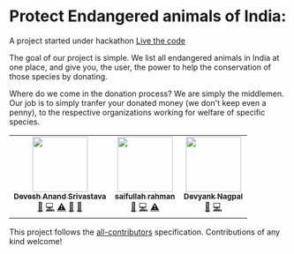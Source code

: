 # Protect Endangered animals of India:

A project started under hackathon <a href="https://livethecode.tech/" target="_blank">Live the code</a>

The goal of our project is simple. We list all endangered animals in India at one place, and give you, the user, the power to help the conservation of those species by donating.

Where do we come in the donation process? We are simply the middlemen. Our job is to simply tranfer your donated money (we don't keep even a penny), to the respective organizations working for welfare of specific species.

<!-- ALL-CONTRIBUTORS-LIST:START - Do not remove or modify this section -->
<!-- prettier-ignore-start -->
<!-- markdownlint-disable -->
<table>
  <tr>    
    <td align="center"><a href="http://deveshanand.com"><img src="https://avatars.githubusercontent.com/u/30005922?v=4?s=100" width="100px;" alt=""/><br /><sub><b>Devesh Anand Srivastava</b></sub></a><br /><a href="#design-devesh-anand" title="Design">🎨</a> <a href="https://github.com/devesh-anand/endangered-species/commits?author=devesh-anand" title="Code">💻</a> <a href="https://github.com/devesh-anand/endangered-species/commits?author=devesh-anand" title="Tests">⚠️</a> <a href="#maintenance-devesh-anand" title="Maintenance">🚧</a> <a href="https://github.com/devesh-anand/endangered-species/pulls?q=is%3Apr+reviewed-by%3Adevesh-anand" title="Reviewed Pull Requests">👀</a></td>
    <td align="center"><a href="https://github.com/SciSaif"><img src="https://avatars.githubusercontent.com/u/51053279?v=4?s=100" width="100px;" alt=""/><br /><sub><b>saifullah rahman</b></sub></a><br /><a href="#design-SciSaif" title="Design">🎨</a> <a href="https://github.com/devesh-anand/endangered-species/commits?author=SciSaif" title="Code">💻</a> <a href="https://github.com/devesh-anand/endangered-species/commits?author=SciSaif" title="Tests">⚠️</a></td>
    <td align="center"><a href="https://github.com/2devyank"><img src="https://avatars.githubusercontent.com/u/78840243?v=4?s=100" width="100px;" alt=""/><br /><sub><b>Devyank Nagpal</b></sub></a><br /><a href="#design-2devyank" title="Design">🎨</a> <a href="https://github.com/devesh-anand/endangered-species/commits?author=2devyank" title="Code">💻</a></td>
  </tr>
  
</table>

<!-- markdownlint-restore -->
<!-- prettier-ignore-end -->

<!-- ALL-CONTRIBUTORS-LIST:END -->

This project follows the [all-contributors](https://github.com/all-contributors/all-contributors) specification. Contributions of any kind welcome!
